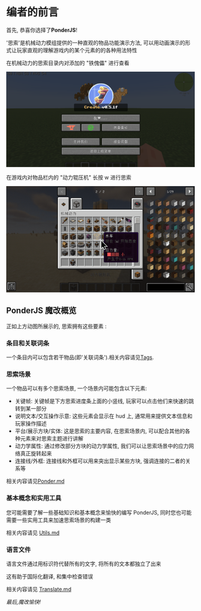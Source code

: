 # 编者的前言

首先, 恭喜你选择了**PonderJS**!

'思索'是机械动力模组提供的一种直观的物品功能演示方法, 可以用动画演示的形式让玩家直观的理解游戏内的某个元素的的各种用法特性

在机械动力的思索目录内对添加的 "铁傀儡" 进行查看

![2-1](assets/2-1.gif)

在游戏内对物品栏内的 "动力辊压机" 长按 w 进行思索

![2-2](assets/2-2.gif)

## PonderJS 魔改概览

正如上方动图所展示的, 思索拥有这些要素 :

### 条目和关联词条

一个条目内可以包含若干物品(即'关联词条').相关内容请见[Tags](Tags.md).

### 思索场景

一个物品可以有多个思索场景, 一个场景内可能包含以下元素:

* 关键帧: 关键帧是下方思索进度条上面的小竖线, 玩家可以点击他们来快速的跳转到某一部分
* 说明文本/交互操作示意: 这些元素会显示在 hud 上, 通常用来提供文本信息和玩家操作描述
* 平台/展示方块/实体: 这是思索的主要内容, 在思索场景内, 可以配合其他的各种元素来对思索主题进行讲解
* 动力学属性: 通过修改部分方块的动力学属性, 我们可以让思索场景中的应力网络真正旋转起来
* 连接线/外框: 连接线和外框可以用来突出显示某些方块, 强调连接的二者的关系等

相关内容请见[Ponder.md](Ponder.md)

### 基本概念和实用工具

您可能需要了解一些基础知识和基本概念来愉快的编写 PonderJS, 同时您也可能需要一些实用工具来加速思索场景的构建一类

相关内容请见 [Utils.md](Utils.md)

### 语言文件

语言文件通过用标识符代替所有的文字, 将所有的文本都独立了出来

这有助于国际化翻译, 和集中检查错误

相关内容请见 [Translate.md](Translate.md)

*最后,魔改愉快!*
